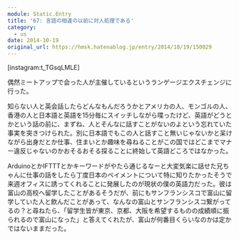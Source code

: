 ```yaml
---
module: Static.Entry
title: '67: 言語の相違の以前に対人処理である'
category:
  - us
date: 2014-10-19
original_url: https://hmsk.hatenablog.jp/entry/2014/10/19/150029
---
```


[instagram:t_TGsqLMLE]

偶然ミートアップで会った人が主催しているというランゲージエクスチェンジに行った。

知らない人と英会話したらどんなもんだろうかとアメリカの人、モンゴルの人、香港の人と日本語と英語を15分毎にスイッチしながら喋ったけど、英語がどうとかという話の前に、まずね、人とそんなに話すことがないのよという忘れていた事実を突きつけられた。別に日本語でもこの人と話すこと無いじゃないかと呆けながら出身だとか仕事、住まいとか趣味を尋ねることがこの国ではどこまでマナー違反じゃないのかおそるおそる探ることに終始して英語どころではなかった。

ArduinoとかIFTTTとかキーワードがやたら通じるなーと大変気楽に話せた兄ちゃんに仕事の話をしたら丁度日本のペイメントについて特に知りたかったそうで来週オフィスに誘ってくれることに発展したのが現状の僕の英語力だった。彼は富山の高校へ留学したことがあるそうだが、前にもサンフランシスコで富山に留学していた人と飲んだことがあって、なんなの富山とサンフランシスコ繋がってるの？と尋ねたら、「留学生皆が東京、京都、大阪を希望するものの成績順に振られるので富山になった」と答えてくれたが、富山が何番目くらいなのかは定かではないままだった。
